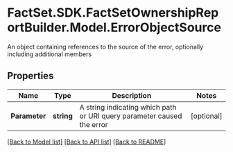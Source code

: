 # FactSet.SDK.FactSetOwnershipReportBuilder.Model.ErrorObjectSource
An object containing references to the source of the error, optionally including additional members

## Properties

Name | Type | Description | Notes
------------ | ------------- | ------------- | -------------
**Parameter** | **string** | A string indicating which path or URI query parameter caused the error | [optional] 

[[Back to Model list]](../README.md#documentation-for-models) [[Back to API list]](../README.md#documentation-for-api-endpoints) [[Back to README]](../README.md)


